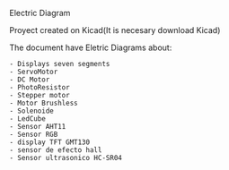 Electric Diagram

Proyect created on Kicad(It is necesary download Kicad)

The document have Eletric Diagrams about:

    - Displays seven segments
    - ServoMotor
    - DC Motor
    - PhotoResistor
    - Stepper motor
    - Motor Brushless
    - Solenoide
    - LedCube
    - Sensor AHT11
    - Sensor RGB
    - display TFT GMT130
    - sensor de efecto hall
    - Sensor ultrasonico HC-SR04

